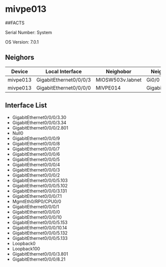 # mivpe013

##FACTS

Serial Number: System

OS Version: 7.0.1


## Neighors

|Device | Local Interface | Neighobor | Neighbor Interface |
|-------|-----------------|-----------|--------------------|
| mivpe013 | GigabitEthernet0/0/0/3 | MIOSW503v.labnet | Gi0/0 |
| mivpe013 | GigabitEthernet0/0/0/0 | MIVPE014 | GigabitEthernet0/0/0/0 |


## Interface List

  - GigabitEthernet0/0/0/3.30
  - GigabitEthernet0/0/0/3.34
  - GigabitEthernet0/0/0/2.801
  - Null0
  - GigabitEthernet0/0/0/9
  - GigabitEthernet0/0/0/8
  - GigabitEthernet0/0/0/7
  - GigabitEthernet0/0/0/6
  - GigabitEthernet0/0/0/5
  - GigabitEthernet0/0/0/4
  - GigabitEthernet0/0/0/3
  - GigabitEthernet0/0/0/2
  - GigabitEthernet0/0/0/5.103
  - GigabitEthernet0/0/0/5.102
  - GigabitEthernet0/0/0/3.131
  - GigabitEthernet0/0/0/7.1
  - MgmtEth0/RP0/CPU0/0
  - GigabitEthernet0/0/0/1
  - GigabitEthernet0/0/0/0
  - GigabitEthernet0/0/0/10
  - GigabitEthernet0/0/0/5.153
  - GigabitEthernet0/0/0/10.14
  - GigabitEthernet0/0/0/5.132
  - GigabitEthernet0/0/0/5.133
  - Loopback0
  - Loopback100
  - GigabitEthernet0/0/0/3.801
  - GigabitEthernet0/0/0/8.21

